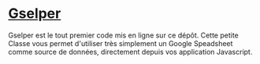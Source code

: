 # [Gselper](https://github.com/Pirhoo/LODP/tree/master/Gselper)

Gselper est le tout premier code mis en ligne sur ce dépôt. 
Cette petite Classe vous permet d'utiliser très simplement un Google Speadsheet comme source de données, directement depuis vos application Javascript.
